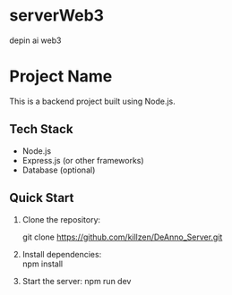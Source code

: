 # serverWeb3
depin ai web3

# Project Name

This is a backend project built using Node.js.


## Tech Stack

- Node.js
- Express.js (or other frameworks)
- Database (optional)

## Quick Start

1. Clone the repository:

   git clone https://github.com/killzen/DeAnno_Server.git

2.  Install dependencies:     
    npm install

3.  Start the server:
    npm run dev